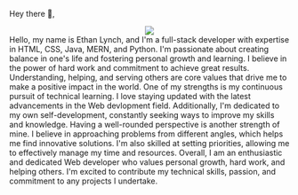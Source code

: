 Hey there 👋,

<div id="header" align="center" height= "200px" width= "200px" >
  <img src="https://media.giphy.com/media/LaVp0AyqR5bGsC5Cbm/giphy.gif" />
</div>
Hello, my name is Ethan Lynch, and I'm a full-stack developer with expertise in HTML, CSS, Java, MERN, and Python. I'm passionate about creating balance in one's life and fostering personal growth and learning. I believe in the power of hard work and commitment to achieve great results. Understanding, helping, and serving others are core values that drive me to make a positive impact in the world. One of my strengths is my continuous pursuit of technical learning. I love staying updated with the latest advancements in the Web devlopment field. Additionally, I'm dedicated to my own self-development, constantly seeking ways to improve my skills and knowledge. Having a well-rounded perspective is another strength of mine. I believe in approaching problems from different angles, which helps me find innovative solutions. I'm also skilled at setting priorities, allowing me to effectively manage my time and resources. Overall, I am an enthusiastic and dedicated Web developer who values personal growth, hard work, and helping others. I'm excited to contribute my technical skills, passion, and commitment to any projects I undertake.




